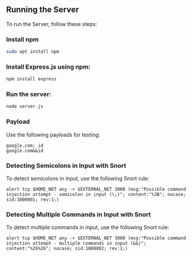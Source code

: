 ## Running the Server

To run the Server, follow these steps:

### Install npm
```bash
sudo apt install npm
```

### Install Express.js using npm:

```bash
npm install express
```

### Run the server:

```bash
node server.js
```

### Payload

Use the following payloads for testing:

```plaintext
google.com; id
google.com&&id
```

### Detecting Semicolons in Input with Snort

To detect semicolons in input, use the following Snort rule:

```plaintext
alert tcp $HOME_NET any -> $EXTERNAL_NET 3000 (msg:"Possible command injection attempt - semicolon in input (\;)"; content:"%3B"; nocase; sid:1000001; rev:1;)
```

### Detecting Multiple Commands in Input with Snort

To detect multiple commands in input, use the following Snort rule:

```plaintext
alert tcp $HOME_NET any -> $EXTERNAL_NET 3000 (msg:"Possible command injection attempt - multiple commands in input (&&)"; content:"%26%26"; nocase; sid:1000002; rev:1;)
```